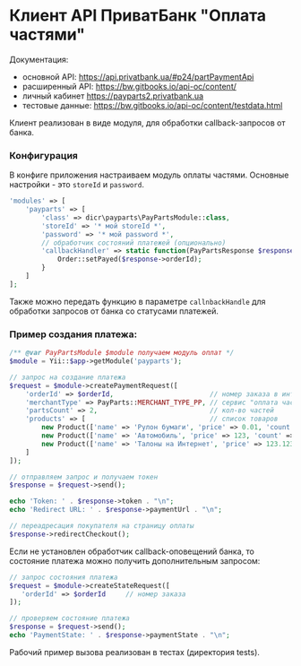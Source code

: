 # Клиент API ПриватБанк "Оплата частями"

Документация:
- основной API: https://api.privatbank.ua/#p24/partPaymentApi
- расширенный API: https://bw.gitbooks.io/api-oc/content/
- личный кабинет https://payparts2.privatbank.ua
- тестовые данные: https://bw.gitbooks.io/api-oc/content/testdata.html

Клиент реализован в виде модуля, для обработки callback-запросов от банка.

### Конфигурация
В конфиге приложения настраиваем модуль оплаты частями. Основные настройки - это `storeId` и `password`.

```php
'modules' => [
    'payparts' => [
        'class' => dicr\payparts\PayPartsModule::class,
        'storeId' => '* мой storeId *',
        'password' => '* мой password *',
        // обработчик состояний платежей (опционально)
        'callbackHandler' => static function(PayPartsResponse $response) {
            Order::setPayed($response->orderId);
        }
    ]
];
```

Также можно передать функцию в параметре `callnbackHandle` для обработки запросов от банка со статусами платежей.

### Пример создания платежа:

```php
/** @var PayPartsModule $module получаем модуль оплат */
$module = Yii::$app->getModule('payparts');

// запрос на создание платежа
$request = $module->createPaymentRequest([
    'orderId' => $orderId,                        // номер заказа в интернет-магазине
    'merchantType' => PayParts::MERCHANT_TYPE_PP, // сервис "оплата частями"
    'partsCount' => 2,                            // кол-во частей
    'products' => [                               // список товаров
        new Product(['name' => 'Рулон бумаги', 'price' => 0.01, 'count' => 2]),
        new Product(['name' => 'Автомобиль', 'price' => 123, 'count' => 1]),
        new Product(['name' => 'Талоны на Интернет', 'price' => 123.123, 'count' => 3]),
    ]
]);

// отправляем запрос и получаем токен
$response = $request->send();

echo 'Token: ' . $response->token . "\n";
echo 'Redirect URL: ' . $response->paymentUrl . "\n";

// переадресация покупателя на страницу оплаты
$response->redirectCheckout();
```

Если не установлен обработчик callback-оповещений банка, то состояние платежа можно получить дополнительным запросом:
```php
// запрос состояния платежа
$request = $module->createStateRequest([
   'orderId' => $orderId     // номер заказа 
]);

// проверяем состояние платежа
$response = $request->send();
echo 'PaymentState: ' . $response->paymentState . "\n";
```

Рабочий пример вызова реализован в тестах (директория tests).
